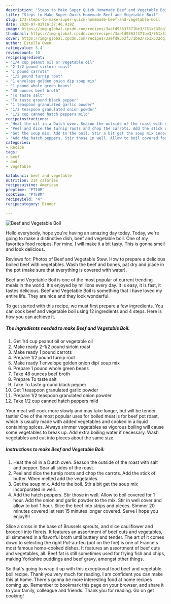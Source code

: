 ```yaml
---
description: "Steps to Make Super Quick Homemade Beef and Vegetable Boil"
title: "Steps to Make Super Quick Homemade Beef and Vegetable Boil"
slug: 173-steps-to-make-super-quick-homemade-beef-and-vegetable-boil
date: 2020-07-01T16:37:46.419Z
image: https://img-global.cpcdn.com/recipes/3aefd9363f371be3/751x532cq70/beef-and-vegetable-boil-recipe-main-photo.jpg
thumbnail: https://img-global.cpcdn.com/recipes/3aefd9363f371be3/751x532cq70/beef-and-vegetable-boil-recipe-main-photo.jpg
cover: https://img-global.cpcdn.com/recipes/3aefd9363f371be3/751x532cq70/beef-and-vegetable-boil-recipe-main-photo.jpg
author: Estella Owen
ratingvalue: 3.4
reviewcount: 10
recipeingredient:
- "1/4 cup peanut oil or vegetable oil"
- "2-1/2 pound sirloin roast"
- "1 pound carrots"
- "1/2 pound turnip root"
- "1 envelope golden onion dip soup mix"
- "1 pound whole green beans"
- "48 ounces beef broth"
- "To taste salt"
- "To taste ground black pepper"
- "1 teaspoon granulated garlic powder"
- "1/2 teaspoon granulated onion powder"
- "1/2 cup canned hatch peppers mild"
recipeinstructions:
- "Heat the oil in a Dutch oven. Season the outside of the roast with salt and pepper. Sear all sides of the roast."
- "Peel and dice the turnip roots and chop the carrots. Add the stick of butter. When melted add the vegetables."
- "Get the soup mix. Add to the boil. Stir a bit get the soup mix incorporated in well."
- "Add the hatch peppers. Stir those in well. Allow to boil covered for 1 hour. Add the onion and garlic powder to the mix. Stir in well cover and allow to boil 1 hour. Slice the beef into strips and pieces. Simmer 20 minutes covered let rest 15 minutes longer covered. Serve I hope you enjoy!!!!"
categories:
- Recipe
tags:
- beef
- and
- vegetable

katakunci: beef and vegetable 
nutrition: 214 calories
recipecuisine: American
preptime: "PT10M"
cooktime: "PT50M"
recipeyield: "4"
recipecategory: Dinner

---
```



![Beef and Vegetable Boil](https://img-global.cpcdn.com/recipes/3aefd9363f371be3/751x532cq70/beef-and-vegetable-boil-recipe-main-photo.jpg)

Hello everybody, hope you're having an amazing day today. Today, we're going to make a distinctive dish, beef and vegetable boil. One of my favorites food recipes. For mine, I will make it a bit tasty. This is gonna smell and look delicious.

Reviews for: Photos of Beef and Vegetable Stew. How to prepare a delicious boiled beef with vegetables. Wash the beef and bones, pat dry and place in the pot (make sure that everything is covered with water).

Beef and Vegetable Boil is one of the most popular of current trending meals in the world. It's enjoyed by millions every day. It is easy, it is fast, it tastes delicious. Beef and Vegetable Boil is something that I have loved my entire life. They are nice and they look wonderful.


To get started with this recipe, we must first prepare a few ingredients. You can cook beef and vegetable boil using 12 ingredients and 4 steps. Here is how you can achieve it.

<!--inarticleads1-->

##### The ingredients needed to make Beef and Vegetable Boil:

1. Get 1/4 cup peanut oil or vegetable oil
1. Make ready 2-1/2 pound sirloin roast
1. Make ready 1 pound carrots
1. Prepare 1/2 pound turnip root
1. Make ready 1 envelope golden onion dip/ soup mix
1. Prepare 1 pound whole green beans
1. Take 48 ounces beef broth
1. Prepare To taste salt
1. Take To taste ground black pepper
1. Get 1 teaspoon granulated garlic powder
1. Prepare 1/2 teaspoon granulated onion powder
1. Take 1/2 cup canned hatch peppers mild


Your meat will cook more slowly and may take longer, but will be tender, tastier One of the most popular uses for boiled meat is for beef pot roast, which is usually made with added vegetables and cooked in a liquid containing spices. Always simmer vegetables as vigorous boiling will cause some vegetables to break up. Add extra boiling water if necessary. Wash vegetables and cut into pieces about the same size. 

<!--inarticleads2-->

##### Instructions to make Beef and Vegetable Boil:

1. Heat the oil in a Dutch oven. Season the outside of the roast with salt and pepper. Sear all sides of the roast.
1. Peel and dice the turnip roots and chop the carrots. Add the stick of butter. When melted add the vegetables.
1. Get the soup mix. Add to the boil. Stir a bit get the soup mix incorporated in well.
1. Add the hatch peppers. Stir those in well. Allow to boil covered for 1 hour. Add the onion and garlic powder to the mix. Stir in well cover and allow to boil 1 hour. Slice the beef into strips and pieces. Simmer 20 minutes covered let rest 15 minutes longer covered. Serve I hope you enjoy!!!!


Slice a cross in the base of Brussels sprouts, and slice cauliflower and broccoli into florets. It features an assortment of beef cuts and vegetables, all simmered in a flavorful broth until buttery and tender. The art of it comes down to selecting the right Pot-au-feu (pot on the fire) is one of France&#39;s most famous home-cooked dishes. It features an assortment of beef cuts and vegetables, all. Beef fat is still sometimes used for frying fish and chips, making Yorkshire puddings and beef gravy, amongst other things. 

So that's going to wrap it up with this exceptional food beef and vegetable boil recipe. Thank you very much for reading. I am confident you can make this at home. There's gonna be more interesting food at home recipes coming up. Remember to bookmark this page on your browser, and share it to your family, colleague and friends. Thank you for reading. Go on get cooking!
